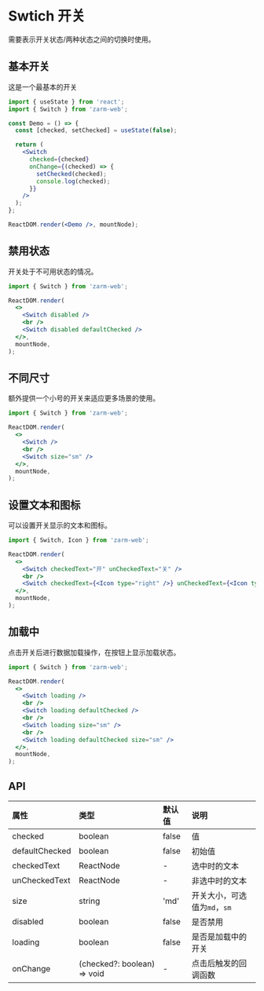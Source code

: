 # Swtich 开关

需要表示开关状态/两种状态之间的切换时使用。

## 基本开关

这是一个最基本的开关

```jsx
import { useState } from 'react';
import { Switch } from 'zarm-web';

const Demo = () => {
  const [checked, setChecked] = useState(false);

  return (
    <Switch
      checked={checked}
      onChange={(checked) => {
        setChecked(checked);
        console.log(checked);
      }}
    />
  );
};

ReactDOM.render(<Demo />, mountNode);
```

## 禁用状态

开关处于不可用状态的情况。

```jsx
import { Switch } from 'zarm-web';

ReactDOM.render(
  <>
    <Switch disabled />
    <br />
    <Switch disabled defaultChecked />
  </>,
  mountNode,
);
```

## 不同尺寸

额外提供一个小号的开关来适应更多场景的使用。

```jsx
import { Switch } from 'zarm-web';

ReactDOM.render(
  <>
    <Switch />
    <br />
    <Switch size="sm" />
  </>,
  mountNode,
);
```

## 设置文本和图标

可以设置开关显示的文本和图标。

```jsx
import { Switch, Icon } from 'zarm-web';

ReactDOM.render(
  <>
    <Switch checkedText="开" unCheckedText="关" />
    <br />
    <Switch checkedText={<Icon type="right" />} unCheckedText={<Icon type="wrong" />} />
  </>,
  mountNode,
);
```

## 加载中

点击开关后进行数据加载操作，在按钮上显示加载状态。

```jsx
import { Switch } from 'zarm-web';

ReactDOM.render(
  <>
    <Switch loading />
    <br />
    <Switch loading defaultChecked />
    <br />
    <Switch loading size="sm" />
    <br />
    <Switch loading defaultChecked size="sm" />
  </>,
  mountNode,
);
```

## API

| 属性           | 类型                        | 默认值 | 说明                         |
| :------------- | :-------------------------- | :----- | :--------------------------- |
| checked        | boolean                     | false  | 值                           |
| defaultChecked | boolean                     | false  | 初始值                       |
| checkedText    | ReactNode                   | -      | 选中时的文本                 |
| unCheckedText  | ReactNode                   | -      | 非选中时的文本               |
| size           | string                      | 'md'   | 开关大小，可选值为`md`，`sm` |
| disabled       | boolean                     | false  | 是否禁用                     |
| loading        | boolean                     | false  | 是否是加载中的开关           |
| onChange       | (checked?: boolean) => void | -      | 点击后触发的回调函数         |
